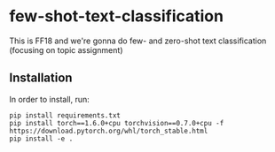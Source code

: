 # few-shot-text-classification

This is FF18 and we're gonna do few- and zero-shot text classification (focusing on topic assignment)

## Installation

In order to install, run:

```buildoutcfg
pip install requirements.txt
pip install torch==1.6.0+cpu torchvision==0.7.0+cpu -f https://download.pytorch.org/whl/torch_stable.html
pip install -e .
```
